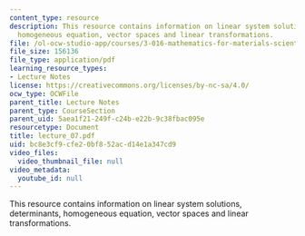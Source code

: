 ```yaml
---
content_type: resource
description: This resource contains information on linear system solutions, determinants,
  homogeneous equation, vector spaces and linear transformations.
file: /ol-ocw-studio-app/courses/3-016-mathematics-for-materials-scientists-and-engineers-fall-2005/bc8e3cf9cfe20bf852acd14e1a347cd9_lecture_07.pdf
file_size: 156136
file_type: application/pdf
learning_resource_types:
- Lecture Notes
license: https://creativecommons.org/licenses/by-nc-sa/4.0/
ocw_type: OCWFile
parent_title: Lecture Notes
parent_type: CourseSection
parent_uid: 5aea1f21-249f-c24b-e22b-9c38fbac095e
resourcetype: Document
title: lecture_07.pdf
uid: bc8e3cf9-cfe2-0bf8-52ac-d14e1a347cd9
video_files:
  video_thumbnail_file: null
video_metadata:
  youtube_id: null
---
```

This resource contains information on linear system solutions, determinants, homogeneous equation, vector spaces and linear transformations.